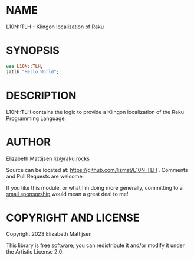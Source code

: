 NAME
====

L10N::TLH - Klingon localization of Raku

SYNOPSIS
========

```raku
use L10N::TLH;
jatlh "Hello World";
```

DESCRIPTION
===========

L10N::TLH contains the logic to provide a Klingon localization of the Raku Programming Language.

AUTHOR
======

Elizabeth Mattijsen <liz@raku.rocks>

Source can be located at: https://github.com/lizmat/L10N-TLH . Comments and Pull Requests are welcome.

If you like this module, or what I’m doing more generally, committing to a [small sponsorship](https://github.com/sponsors/lizmat/) would mean a great deal to me!

COPYRIGHT AND LICENSE
=====================

Copyright 2023 Elizabeth Mattijsen

This library is free software; you can redistribute it and/or modify it under the Artistic License 2.0.

